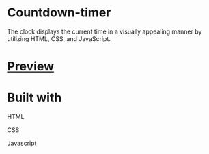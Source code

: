 # Countdown-timer
 The clock displays the current time in a visually appealing manner by utilizing HTML, CSS, and JavaScript.

# [Preview]( https://rutuja20901.github.io/Countdown-timer/)

# Built with

HTML

CSS

Javascript
